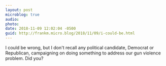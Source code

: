 ```yaml
---
layout: post
microblog: true
audio: 
photo: 
date: 2018-11-09 12:02:04 -0500
guid: http://frankm.micro.blog/2018/11/09/i-could-be.html
---
```

I could be wrong, but I don't recall any political candidate, Democrat or Republican, campaigning on doing something to address our gun violence problem. Did you? 
